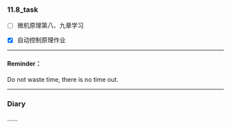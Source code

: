 ### 11.8_task

* [ ] 微机原理第八、九章学习
* [x] 自动控制原理作业



---

#### Reminder：

Do not waste time, there is no time out.



---

### Diary

......

